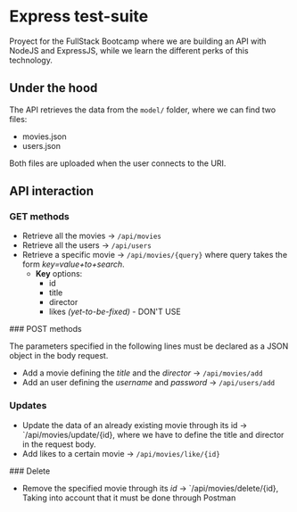 # Express test-suite

Proyect for the FullStack Bootcamp where we are building an API with NodeJS and ExpressJS, while we learn the different perks of this technology.

## Under the hood

The API retrieves the data from the `model/` folder, where we can find two files:

* movies.json
* users.json

Both files are uploaded when the user connects to the URI.

## API interaction

### GET methods

* Retrieve all the movies -> `/api/movies`
* Retrieve all the users -> `/api/users`
* Retrieve a specific movie -> `/api/movies/{query}` where query takes the form _key=value+to+search_.  
  * **Key** options:
    * id
    * title
    * director
    * likes _(yet-to-be-fixed)_ - DON'T USE

### POST methods

The parameters specified in the following lines must be declared as a JSON object in the body request.

* Add a movie defining the _title_ and the _director_ -> `/api/movies/add`
* Add an user defining the _username_ and _password_ -> `/api/users/add`

### Updates

* Update the data of an already existing movie through its id -> `/api/movies/update/{id}, where we have to define the title and director in the request body.
* Add likes to a certain movie -> `/api/movies/like/{id}`

### Delete

* Remove the specified movie through its _id_ -> `/api/movies/delete/{id}, Taking into account that it must be done through Postman